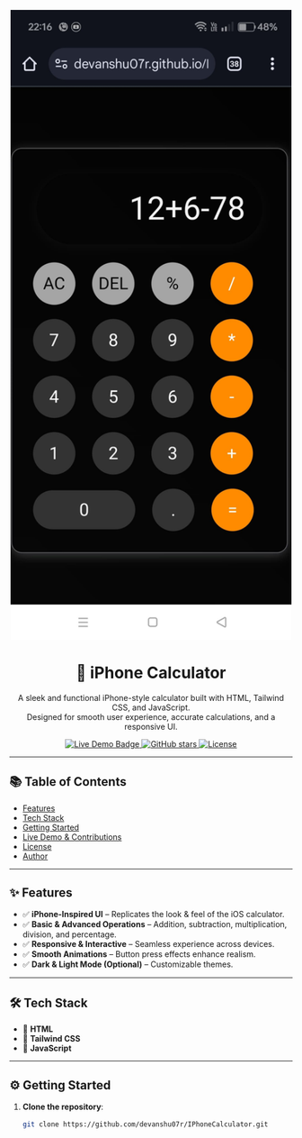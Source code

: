 <p align="center">
  <img src="IphoneCalculator.png" width="500" alt="iPhone Calculator Preview"/>
</p>

<h1 align="center">📱 iPhone Calculator</h1>

<p align="center">
  A sleek and functional iPhone-style calculator built with HTML, Tailwind CSS, and JavaScript.
  <br/>
  Designed for smooth user experience, accurate calculations, and a responsive UI.
</p>

<p align="center">
  <a href="https://github.com/devanshu07r/IPhoneCalculator">
    <img src="https://img.shields.io/badge/demo-online-success?style=for-the-badge" alt="Live Demo Badge"/>
  </a>
  <a href="https://github.com/devanshu07r/IPhoneCalculator/stargazers">
    <img src="https://img.shields.io/github/stars/devanshu07r/IPhoneCalculator?style=social" alt="GitHub stars"/>
  </a>
  <a href="https://opensource.org/licenses/MIT">
    <img src="https://img.shields.io/badge/license-MIT-blue.svg?style=flat" alt="License"/>
  </a>
</p>

---

## 📚 Table of Contents

- [Features](#-features)
- [Tech Stack](#️-tech-stack)
- [Getting Started](#️-getting-started)
- [Live Demo & Contributions](#-live-demo--contributions)
- [License](#-license)
- [Author](#-author)

---

## ✨ Features

- ✅ **iPhone-Inspired UI** – Replicates the look & feel of the iOS calculator.
- ✅ **Basic & Advanced Operations** – Addition, subtraction, multiplication, division, and percentage.
- ✅ **Responsive & Interactive** – Seamless experience across devices.
- ✅ **Smooth Animations** – Button press effects enhance realism.
- ✅ **Dark & Light Mode (Optional)** – Customizable themes.

---

## 🛠️ Tech Stack

- 🔹 **HTML**
- 🔹 **Tailwind CSS**
- 🔹 **JavaScript**

---

## ⚙️ Getting Started

1. **Clone the repository**:
   ```bash
   git clone https://github.com/devanshu07r/IPhoneCalculator.git

